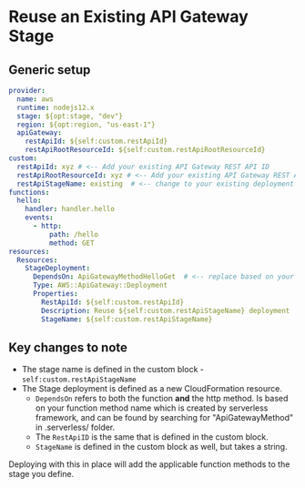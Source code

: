 # Reuse an Existing API Gateway Stage

## Generic setup
```yml
provider:
  name: aws
  runtime: nodejs12.x
  stage: ${opt:stage, "dev"}
  region: ${opt:region, "us-east-1"}
  apiGateway:
    restApiId: ${self:custom.restApiId}
    restApiRootResourceId: ${self:custom.restApiRootResourceId}
custom:
  restApiId: xyz # <-- Add your existing API Gateway REST API ID
  restApiRootResourceId: xyz # <-- Add your existing API Gateway REST API Root Resource ID (e.g. path of / id)
  restApiStageName: existing  # <-- change to your existing deployment stage name
functions:
  hello:
    handler: handler.hello
    events:
      - http:
          path: /hello
          method: GET
resources:
  Resources:
    StageDeployment:
      DependsOn: ApiGatewayMethodHelloGet  # <-- replace based on your function method name which is created by serverless framework (found by searching for "ApiGatewayMethod" in .serverless/ folder)
      Type: AWS::ApiGateway::Deployment
      Properties:
        RestApiId: ${self:custom.restApiId}
        Description: Reuse ${self:custom.restApiStageName} deployment
        StageName: ${self:custom.restApiStageName}
```

## Key changes to note
* The stage name is defined in the custom block - `self:custom.restApiStageName`
* The Stage deployment is defined as a new CloudFormation resource.
    * `DependsOn` refers to both the function **and** the http method. Is based on your function method name which is created by serverless framework, and can be found by searching for "ApiGatewayMethod" in .serverless/ folder.
    * The `RestApiID` is the same that is defined in the custom block.
    * `StageName` is defined in the custom block as well, but takes a string. 

Deploying with this in place will add the applicable function methods to the stage you define.